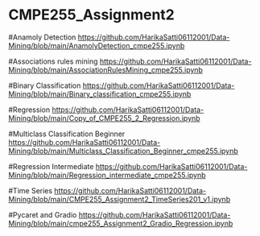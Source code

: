 # CMPE255_Assignment2

#Anamoly Detection
https://github.com/HarikaSatti06112001/Data-Mining/blob/main/AnamolyDetection_cmpe255.ipynb

#Associations rules mining
https://github.com/HarikaSatti06112001/Data-Mining/blob/main/AssociationRulesMining_cmpe255.ipynb

#Binary Classification
https://github.com/HarikaSatti06112001/Data-Mining/blob/main/Binary_classification_cmpe255.ipynb

#Regression
https://github.com/HarikaSatti06112001/Data-Mining/blob/main/Copy_of_CMPE255_2_Regression.ipynb

#Multiclass Classification Beginner
https://github.com/HarikaSatti06112001/Data-Mining/blob/main/Multiclass_Classification_Beginner_cmpe255.ipynb

#Regression Intermediate
https://github.com/HarikaSatti06112001/Data-Mining/blob/main/Regression_intermediate_cmpe255.ipynb

#Time Series
https://github.com/HarikaSatti06112001/Data-Mining/blob/main/CMPE255_Assignment2_TimeSeries201_v1.ipynb

#Pycaret and Gradio
https://github.com/HarikaSatti06112001/Data-Mining/blob/main/cmpe255_Assignment2_Gradio_Regression.ipynb
